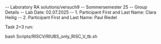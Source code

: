 -- Laboratory RA solutions/versuch9
-- Sommersemester 25
-- Group Details
-- Lab Date: 02.07.2025
-- 1. Participant First and Last Name: Clara Heilig
-- 2. Participant First and Last Name: Paul Riedel

Task 2+3 run:

bash Scripts/RISCV/RIUBS_only_RISC_V_tb.sh
